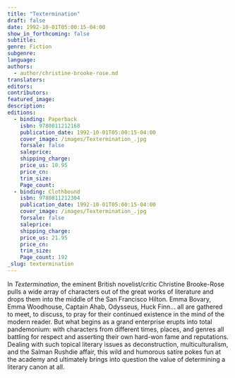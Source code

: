```yaml
---
title: "Textermination"
draft: false
date: 1992-10-01T05:00:15-04:00
show_in_forthcoming: false
subtitle:
genre: Fiction
subgenre:
language:
authors:
  - author/christine-brooke-rose.md
translators:
editors:
contributors:
featured_image:
description:
editions:
  - binding: Paperback
    isbn: 9780811212168
    publication_date: 1992-10-01T05:00:15-04:00
    cover_image: /images/Textermination_.jpg
    forsale: false
    saleprice:
    shipping_charge:
    price_us: 10.95
    price_cn:
    trim_size:
    Page_count:
  - binding: Clothbound
    isbn: 9780811212304
    publication_date: 1992-10-01T05:00:15-04:00
    cover_image: /images/Textermination_.jpg
    forsale: false
    saleprice:
    shipping_charge:
    price_us: 21.95
    price_cn:
    trim_size:
    Page_count: 192
_slug: textermination
---
```


In _Textermination_, the eminent British novelist/critic Christine Brooke-Rose pulls a wide array of characters out of the great works of literature and drops them into the middle of the San Francisco Hilton. Emma Bovary, Emma Woodhouse, Captain Ahab, Odysseus, Huck Finn... all are gathered to meet, to discuss, to pray for their continued existence in the mind of the modern reader. But what begins as a grand enterprise erupts into total pandemonium: with characters from different times, places, and genres all battling for respect and asserting their own hard-won fame and reputations. Dealing with such topical literary issues as deconstruction, multiculturalism, and the Salman Rushdie affair, this wild and humorous satire pokes fun at the academy and ultimately brings into question the value of determining a literary canon at all.

